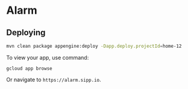 # Alarm
## Deploying

```bash
mvn clean package appengine:deploy -Dapp.deploy.projectId=home-12
```

To view your app, use command:
```
gcloud app browse
```
Or navigate to `https://alarm.sipp.io`.

